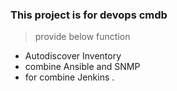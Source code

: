 ### This project is for devops cmdb ###
> provide below function
- Autodiscover Inventory 
- combine Ansible and SNMP 
- for combine Jenkins .
